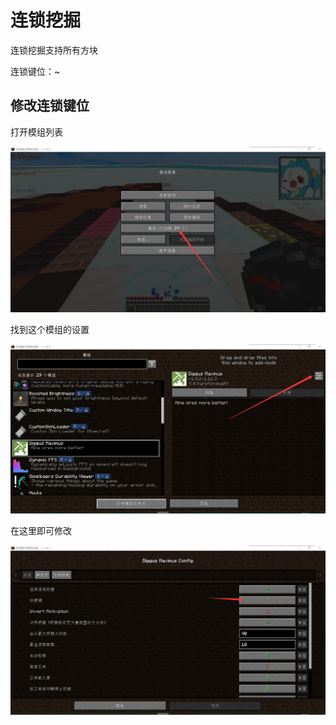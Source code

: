 # 连锁挖掘

连锁挖掘支持所有方块

连锁键位：~

## 修改连锁键位

打开模组列表

![image-20210206220534378](dig.assets/image-20210206220534378.png)

找到这个模组的设置

![image-20210206220634578](dig.assets/image-20210206220634578.png)

在这里即可修改

![image-20210206220711531](dig.assets/image-20210206220711531.png)